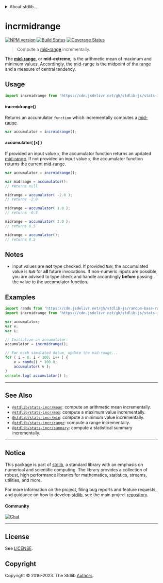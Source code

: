 <!--

@license Apache-2.0

Copyright (c) 2018 The Stdlib Authors.

Licensed under the Apache License, Version 2.0 (the "License");
you may not use this file except in compliance with the License.
You may obtain a copy of the License at

   http://www.apache.org/licenses/LICENSE-2.0

Unless required by applicable law or agreed to in writing, software
distributed under the License is distributed on an "AS IS" BASIS,
WITHOUT WARRANTIES OR CONDITIONS OF ANY KIND, either express or implied.
See the License for the specific language governing permissions and
limitations under the License.

-->


<details>
  <summary>
    About stdlib...
  </summary>
  <p>We believe in a future in which the web is a preferred environment for numerical computation. To help realize this future, we've built stdlib. stdlib is a standard library, with an emphasis on numerical and scientific computation, written in JavaScript (and C) for execution in browsers and in Node.js.</p>
  <p>The library is fully decomposable, being architected in such a way that you can swap out and mix and match APIs and functionality to cater to your exact preferences and use cases.</p>
  <p>When you use stdlib, you can be absolutely certain that you are using the most thorough, rigorous, well-written, studied, documented, tested, measured, and high-quality code out there.</p>
  <p>To join us in bringing numerical computing to the web, get started by checking us out on <a href="https://github.com/stdlib-js/stdlib">GitHub</a>, and please consider <a href="https://opencollective.com/stdlib">financially supporting stdlib</a>. We greatly appreciate your continued support!</p>
</details>

# incrmidrange

[![NPM version][npm-image]][npm-url] [![Build Status][test-image]][test-url] [![Coverage Status][coverage-image]][coverage-url] <!-- [![dependencies][dependencies-image]][dependencies-url] -->

> Compute a [mid-range][mid-range] incrementally.

<section class="intro">

The [**mid-range**][mid-range], or **mid-extreme**, is the arithmetic mean of maximum and minimum values. Accordingly, the [mid-range][mid-range] is the midpoint of the [range][range] and a measure of central tendency.

</section>

<!-- /.intro -->



<section class="usage">

## Usage

```javascript
import incrmidrange from 'https://cdn.jsdelivr.net/gh/stdlib-js/stats-incr-midrange@deno/mod.js';
```

#### incrmidrange()

Returns an accumulator `function` which incrementally computes a [mid-range][mid-range].

```javascript
var accumulator = incrmidrange();
```

#### accumulator( \[x] )

If provided an input value `x`, the accumulator function returns an updated [mid-range][mid-range]. If not provided an input value `x`, the accumulator function returns the current [mid-range][mid-range].

```javascript
var accumulator = incrmidrange();

var midrange = accumulator();
// returns null

midrange = accumulator( -2.0 );
// returns -2.0

midrange = accumulator( 1.0 );
// returns -0.5

midrange = accumulator( 3.0 );
// returns 0.5

midrange = accumulator();
// returns 0.5
```

</section>

<!-- /.usage -->

<section class="notes">

## Notes

-   Input values are **not** type checked. If provided `NaN`, the accumulated value is `NaN` for **all** future invocations. If non-numeric inputs are possible, you are advised to type check and handle accordingly **before** passing the value to the accumulator function.

</section>

<!-- /.notes -->

<section class="examples">

## Examples

<!-- eslint no-undef: "error" -->

```javascript
import randu from 'https://cdn.jsdelivr.net/gh/stdlib-js/random-base-randu@deno/mod.js';
import incrmidrange from 'https://cdn.jsdelivr.net/gh/stdlib-js/stats-incr-midrange@deno/mod.js';

var accumulator;
var v;
var i;

// Initialize an accumulator:
accumulator = incrmidrange();

// For each simulated datum, update the mid-range...
for ( i = 0; i < 100; i++ ) {
    v = randu() * 100.0;
    accumulator( v );
}
console.log( accumulator() );
```

</section>

<!-- /.examples -->

<!-- Section for related `stdlib` packages. Do not manually edit this section, as it is automatically populated. -->

<section class="related">

* * *

## See Also

-   <span class="package-name">[`@stdlib/stats-incr/mean`][@stdlib/stats/incr/mean]</span><span class="delimiter">: </span><span class="description">compute an arithmetic mean incrementally.</span>
-   <span class="package-name">[`@stdlib/stats-incr/max`][@stdlib/stats/incr/max]</span><span class="delimiter">: </span><span class="description">compute a maximum value incrementally.</span>
-   <span class="package-name">[`@stdlib/stats-incr/min`][@stdlib/stats/incr/min]</span><span class="delimiter">: </span><span class="description">compute a minimum value incrementally.</span>
-   <span class="package-name">[`@stdlib/stats-incr/range`][@stdlib/stats/incr/range]</span><span class="delimiter">: </span><span class="description">compute a range incrementally.</span>
-   <span class="package-name">[`@stdlib/stats-incr/summary`][@stdlib/stats/incr/summary]</span><span class="delimiter">: </span><span class="description">compute a statistical summary incrementally.</span>

</section>

<!-- /.related -->

<!-- Section for all links. Make sure to keep an empty line after the `section` element and another before the `/section` close. -->


<section class="main-repo" >

* * *

## Notice

This package is part of [stdlib][stdlib], a standard library with an emphasis on numerical and scientific computing. The library provides a collection of robust, high performance libraries for mathematics, statistics, streams, utilities, and more.

For more information on the project, filing bug reports and feature requests, and guidance on how to develop [stdlib][stdlib], see the main project [repository][stdlib].

#### Community

[![Chat][chat-image]][chat-url]

---

## License

See [LICENSE][stdlib-license].


## Copyright

Copyright &copy; 2016-2023. The Stdlib [Authors][stdlib-authors].

</section>

<!-- /.stdlib -->

<!-- Section for all links. Make sure to keep an empty line after the `section` element and another before the `/section` close. -->

<section class="links">

[npm-image]: http://img.shields.io/npm/v/@stdlib/stats-incr-midrange.svg
[npm-url]: https://npmjs.org/package/@stdlib/stats-incr-midrange

[test-image]: https://github.com/stdlib-js/stats-incr-midrange/actions/workflows/test.yml/badge.svg?branch=v0.1.1
[test-url]: https://github.com/stdlib-js/stats-incr-midrange/actions/workflows/test.yml?query=branch:v0.1.1

[coverage-image]: https://img.shields.io/codecov/c/github/stdlib-js/stats-incr-midrange/main.svg
[coverage-url]: https://codecov.io/github/stdlib-js/stats-incr-midrange?branch=main

<!--

[dependencies-image]: https://img.shields.io/david/stdlib-js/stats-incr-midrange.svg
[dependencies-url]: https://david-dm.org/stdlib-js/stats-incr-midrange/main

-->

[chat-image]: https://img.shields.io/gitter/room/stdlib-js/stdlib.svg
[chat-url]: https://app.gitter.im/#/room/#stdlib-js_stdlib:gitter.im

[stdlib]: https://github.com/stdlib-js/stdlib

[stdlib-authors]: https://github.com/stdlib-js/stdlib/graphs/contributors

[umd]: https://github.com/umdjs/umd
[es-module]: https://developer.mozilla.org/en-US/docs/Web/JavaScript/Guide/Modules

[deno-url]: https://github.com/stdlib-js/stats-incr-midrange/tree/deno
[umd-url]: https://github.com/stdlib-js/stats-incr-midrange/tree/umd
[esm-url]: https://github.com/stdlib-js/stats-incr-midrange/tree/esm
[branches-url]: https://github.com/stdlib-js/stats-incr-midrange/blob/main/branches.md

[stdlib-license]: https://raw.githubusercontent.com/stdlib-js/stats-incr-midrange/main/LICENSE

[range]: https://en.wikipedia.org/wiki/Range_%28statistics%29

[mid-range]: https://en.wikipedia.org/wiki/Mid-range

<!-- <related-links> -->

[@stdlib/stats/incr/mean]: https://github.com/stdlib-js/stats-incr-mean/tree/deno

[@stdlib/stats/incr/max]: https://github.com/stdlib-js/stats-incr-max/tree/deno

[@stdlib/stats/incr/min]: https://github.com/stdlib-js/stats-incr-min/tree/deno

[@stdlib/stats/incr/range]: https://github.com/stdlib-js/stats-incr-range/tree/deno

[@stdlib/stats/incr/summary]: https://github.com/stdlib-js/stats-incr-summary/tree/deno

<!-- </related-links> -->

</section>

<!-- /.links -->

